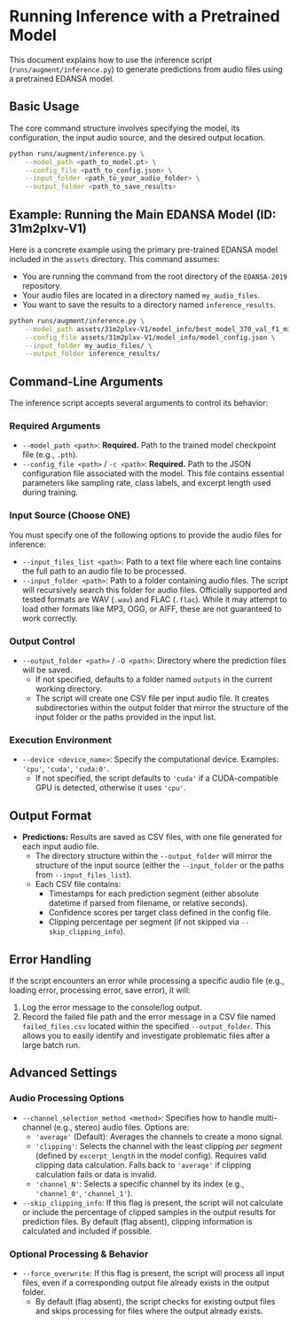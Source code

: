 # Running Inference with a Pretrained Model

This document explains how to use the inference script (`runs/augment/inference.py`) to generate predictions from audio files using a pretrained EDANSA model.

## Basic Usage

The core command structure involves specifying the model, its configuration, the input audio source, and the desired output location.

```bash
python runs/augment/inference.py \
    --model_path <path_to_model.pt> \
    --config_file <path_to_config.json> \
    --input_folder <path_to_your_audio_folder> \
    --output_folder <path_to_save_results>
```

## Example: Running the Main EDANSA Model (ID: 31m2plxv-V1)

Here is a concrete example using the primary pre-trained EDANSA model included in the `assets` directory. This command assumes:

*   You are running the command from the root directory of the `EDANSA-2019` repository.
*   Your audio files are located in a directory named `my_audio_files`.
*   You want to save the results to a directory named `inference_results`.

```bash
python runs/augment/inference.py \
    --model_path assets/31m2plxv-V1/model_info/best_model_370_val_f1_min=0.8028.pt \
    --config_file assets/31m2plxv-V1/model_info/model_config.json \
    --input_folder my_audio_files/ \
    --output_folder inference_results/
```

## Command-Line Arguments

The inference script accepts several arguments to control its behavior:

### Required Arguments

*   `--model_path <path>`: **Required.** Path to the trained model checkpoint file (e.g., `.pth`).
*   `--config_file <path>` / `-c <path>`: **Required.** Path to the JSON configuration file associated with the model. This file contains essential parameters like sampling rate, class labels, and excerpt length used during training.

### Input Source (Choose ONE)

You must specify one of the following options to provide the audio files for inference:

*   `--input_files_list <path>`: Path to a text file where each line contains the full path to an audio file to be processed.
*   `--input_folder <path>`: Path to a folder containing audio files. The script will recursively search this folder for audio files. Officially supported and tested formats are WAV (`.wav`) and FLAC (`.flac`). While it may attempt to load other formats like MP3, OGG, or AIFF, these are not guaranteed to work correctly.

### Output Control

*   `--output_folder <path>` / `-O <path>`: Directory where the prediction files will be saved.
    *   If not specified, defaults to a folder named `outputs` in the current working directory.
    *   The script will create one CSV file per input audio file. It creates subdirectories within the output folder that mirror the structure of the input folder or the paths provided in the input list.

### Execution Environment

*   `--device <device_name>`: Specify the computational device. Examples: `'cpu'`, `'cuda'`, `'cuda:0'`.
    *   If not specified, the script defaults to `'cuda'` if a CUDA-compatible GPU is detected, otherwise it uses `'cpu'`.

## Output Format

*   **Predictions:** Results are saved as CSV files, with one file generated for each input audio file.
    *   The directory structure within the `--output_folder` will mirror the structure of the input source (either the `--input_folder` or the paths from `--input_files_list`).
    *   Each CSV file contains:
        *   Timestamps for each prediction segment (either absolute datetime if parsed from filename, or relative seconds).
        *   Confidence scores per target class defined in the config file.
        *   Clipping percentage per segment (if not skipped via `--skip_clipping_info`).

## Error Handling

If the script encounters an error while processing a specific audio file (e.g., loading error, processing error, save error), it will:

1.  Log the error message to the console/log output.
2.  Record the failed file path and the error message in a CSV file named `failed_files.csv` located within the specified `--output_folder`. This allows you to easily identify and investigate problematic files after a large batch run.

## Advanced Settings

### Audio Processing Options

*   `--channel_selection_method <method>`: Specifies how to handle multi-channel (e.g., stereo) audio files. Options are:
    *   `'average'` (Default): Averages the channels to create a mono signal.
    *   `'clipping'`: Selects the channel with the least clipping *per segment* (defined by `excerpt_length` in the model config). Requires valid clipping data calculation. Falls back to `'average'` if clipping calculation fails or data is invalid.
    *   `'channel_N'`: Selects a specific channel by its index (e.g., `'channel_0'`, `'channel_1'`).
*   `--skip_clipping_info`: If this flag is present, the script will not calculate or include the percentage of clipped samples in the output results for prediction files. By default (flag absent), clipping information is calculated and included if possible.

### Optional Processing & Behavior

*   `--force_overwrite`: If this flag is present, the script will process all input files, even if a corresponding output file already exists in the output folder.
    *   By default (flag absent), the script checks for existing output files and skips processing for files where the output already exists.
